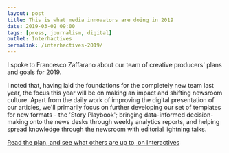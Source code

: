 ```yaml
---
layout: post
title: This is what media innovators are doing in 2019
date: 2019-03-02 09:00
tags: [press, journalism, digital]
outlet: Interhactives
permalink: /interhactives-2019/
---
```


I spoke to Francesco Zaffarano about our team of creative producers' plans and goals for 2019.

I noted that, having laid the foundations for the completely new team last year, the focus this year will be on making an impact and shifting newsroom culture. Apart from the daily work of improving the digital presentation of our articles, we'll primarily focus on further developing our set of templates for new formats - the 'Story Playbook'; bringing data-informed decision-making onto the news desks through weekly analytics reports, and helping spread knowledge through the newsroom with editorial lightning talks.


[Read the plan, and see what others are up to, on Interactives](http://www.interhacktives.com/2019/02/25/media-innovators-2019/)

